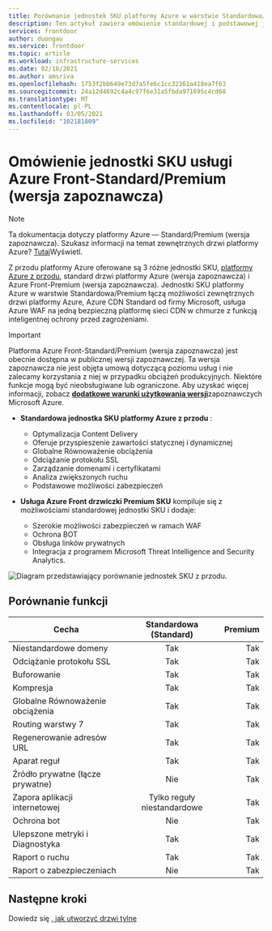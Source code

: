 ```yaml
---
title: Porównanie jednostek SKU platformy Azure w warstwie Standardowa/Premium
description: Ten artykuł zawiera omówienie standardowej i podstawowej jednostki SKU platformy Azure oraz różnice między nimi.
services: frontdoor
author: duongau
ms.service: frontdoor
ms.topic: article
ms.workload: infrastructure-services
ms.date: 02/18/2021
ms.author: amsriva
ms.openlocfilehash: 1753f2bb649e73d7a5fe6c1cc32361a418ea7f63
ms.sourcegitcommit: 24a12d4692c4a4c97f6e31a5fbda971695c4cd68
ms.translationtype: MT
ms.contentlocale: pl-PL
ms.lasthandoff: 03/05/2021
ms.locfileid: "102181809"
---
```

# <a name="overview-of-azure-front-door-standardpremium-sku-preview"></a>Omówienie jednostki SKU usługi Azure Front-Standard/Premium (wersja zapoznawcza)

> [!Note]
> Ta dokumentacja dotyczy platformy Azure — Standard/Premium (wersja zapoznawcza). Szukasz informacji na temat zewnętrznych drzwi platformy Azure? [Tutaj](../front-door-overview.md)Wyświetl.

Z przodu platformy Azure oferowane są 3 różne jednostki SKU, [platformy Azure z przodu](../front-door-overview.md), standard drzwi platformy Azure (wersja zapoznawcza) i Azure Front-Premium (wersja zapoznawcza). Jednostki SKU platformy Azure w warstwie Standardowa/Premium łączą możliwości zewnętrznych drzwi platformy Azure, Azure CDN Standard od firmy Microsoft, usługa Azure WAF na jedną bezpieczną platformę sieci CDN w chmurze z funkcją inteligentnej ochrony przed zagrożeniami.

> [!IMPORTANT]
> Platforma Azure Front-Standard/Premium (wersja zapoznawcza) jest obecnie dostępna w publicznej wersji zapoznawczej.
> Ta wersja zapoznawcza nie jest objęta umową dotyczącą poziomu usług i nie zalecamy korzystania z niej w przypadku obciążeń produkcyjnych. Niektóre funkcje mogą być nieobsługiwane lub ograniczone.
> Aby uzyskać więcej informacji, zobacz [**dodatkowe warunki użytkowania wersji**](https://azure.microsoft.com/support/legal/preview-supplemental-terms/)zapoznawczych Microsoft Azure.

* **Standardowa jednostka SKU platformy Azure z przodu** :

    * Optymalizacja Content Delivery
    * Oferuje przyspieszenie zawartości statycznej i dynamicznej
    * Globalne Równoważenie obciążenia
    * Odciążanie protokołu SSL
    * Zarządzanie domenami i certyfikatami
    * Analiza zwiększonych ruchu 
    * Podstawowe możliwości zabezpieczeń

* **Usługa Azure Front drzwiczki Premium SKU** kompiluje się z możliwościami standardowej jednostki SKU i dodaje:

    * Szerokie możliwości zabezpieczeń w ramach WAF
    * Ochrona BOT
    * Obsługa linków prywatnych
    * Integracja z programem Microsoft Threat Intelligence and Security Analytics. 

![Diagram przedstawiający porównanie jednostek SKU z przodu.](../media/tier-comparison/tier-comparison.png)

## <a name="feature-comparison"></a>Porównanie funkcji

| Cecha |      Standardowa (Standard)      |  Premium |
|----------|:-------------:|------:|
| Niestandardowe domeny | Tak | Tak |
| Odciążanie protokołu SSL | Tak | Tak |
| Buforowanie |  Tak  | Tak |
| Kompresja | Tak | Tak   |
| Globalne Równoważenie obciążenia | Tak  | Tak |
| Routing warstwy 7 | Tak | Tak |
| Regenerowanie adresów URL | Tak | Tak |
| Aparat reguł | Tak | Tak |
| Źródło prywatne (łącze prywatne) | Nie | Tak |
| Zapora aplikacji internetowej | Tylko reguły niestandardowe | Tak |
| Ochrona bot | Nie | Tak |
| Ulepszone metryki i Diagnostyka | Tak | Tak |
| Raport o ruchu | Tak | Tak |
| Raport o zabezpieczeniach | Nie | Tak | 

## <a name="next-steps"></a>Następne kroki

Dowiedz się [, jak utworzyć drzwi tylne](create-front-door-portal.md)
